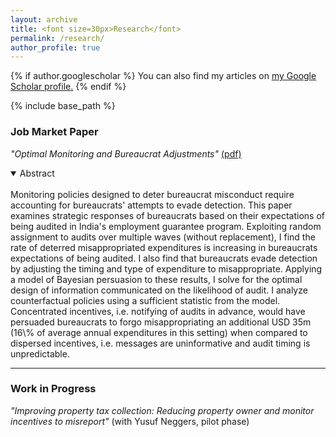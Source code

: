 ```yaml
---
layout: archive
title: <font size=30px>Research</font>
permalink: /research/
author_profile: true
---
```


{% if author.googlescholar %}
  You can also find my articles on <u><a href="{{author.googlescholar}}">my Google Scholar profile</a>.</u>
{% endif %}

{% include base_path %}

### Job Market Paper

<i>"Optimal Monitoring and Bureaucrat Adjustments"</i>  [(pdf)](https://wendynassrwong.github.io/files/WendyWong_OptimMonitJMP.pdf)
<details open>
<summary>Abstract</summary>
<br>
Monitoring policies designed to deter bureaucrat misconduct require accounting for bureaucrats' attempts to evade detection. This paper examines strategic responses of bureaucrats based on their expectations of being audited in India's employment guarantee program. Exploiting random assignment to audits over multiple waves (without replacement), I find the rate of deterred misappropriated expenditures is increasing in bureaucrats  expectations of being audited. I also find that bureaucrats evade detection by adjusting the timing and type of expenditure to misappropriate. Applying a model of Bayesian persuasion to these results, I solve for the optimal design of information communicated on the likelihood of audit. I analyze counterfactual policies using a sufficient statistic from the model. Concentrated incentives, i.e. notifying of audits in advance, would have persuaded bureaucrats to forgo misappropriating an additional USD 35m (16\% of average annual expenditures in this setting) when compared to dispersed incentives, i.e. messages are uninformative and audit timing is unpredictable.
</details>

<hr>

### Work in Progress

<i>"Improving property tax collection: Reducing property owner and monitor incentives to misreport"</i> (with Yusuf Neggers, pilot phase)



